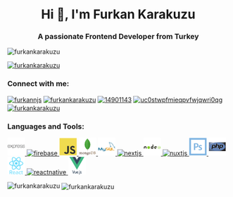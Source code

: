 <h1 align="center">Hi 👋, I'm Furkan Karakuzu</h1>
<h3 align="center">A passionate Frontend Developer from Turkey</h3>

<p align="left"> <img src="https://komarev.com/ghpvc/?username=furkankarakuzu&label=Profile%20views&color=0e75b6&style=flat" alt="furkankarakuzu" /> </p>

<p align="left"> <a href="https://github.com/ryo-ma/github-profile-trophy"><img src="https://github-profile-trophy.vercel.app/?username=furkankarakuzu" alt="furkankarakuzu" /></a> </p>

<h3 align="left">Connect with me:</h3>
<p align="left">
<a href="https://twitter.com/furkannjs" target="blank"><img align="center" src="https://cdn.jsdelivr.net/npm/simple-icons@3.0.1/icons/twitter.svg" alt="furkannjs" height="30" width="40" /></a>
<a href="https://linkedin.com/in/furkankarakuzu" target="blank"><img align="center" src="https://cdn.jsdelivr.net/npm/simple-icons@3.0.1/icons/linkedin.svg" alt="furkankarakuzu" height="30" width="40" /></a>
<a href="https://stackoverflow.com/users/14901143" target="blank"><img align="center" src="https://cdn.jsdelivr.net/npm/simple-icons@3.0.1/icons/stackoverflow.svg" alt="14901143" height="30" width="40" /></a>
<a href="https://www.youtube.com/c/uc0stwpfmieqpvfwjqwri0qg" target="blank"><img align="center" src="https://cdn.jsdelivr.net/npm/simple-icons@3.0.1/icons/youtube.svg" alt="uc0stwpfmieqpvfwjqwri0qg" height="30" width="40" /></a>
<a href="https://www.hackerrank.com/furkankarakuzu" target="blank"><img align="center" src="https://cdn.jsdelivr.net/npm/simple-icons@3.0.1/icons/hackerrank.svg" alt="furkankarakuzu" height="30" width="40" /></a>
</p>

<h3 align="left">Languages and Tools:</h3>
<p align="left"> <a href="https://expressjs.com" target="_blank"> <img src="https://raw.githubusercontent.com/devicons/devicon/master/icons/express/express-original-wordmark.svg" alt="express" width="40" height="40"/> </a> <a href="https://firebase.google.com/" target="_blank"> <img src="https://www.vectorlogo.zone/logos/firebase/firebase-icon.svg" alt="firebase" width="40" height="40"/> </a> <a href="https://developer.mozilla.org/en-US/docs/Web/JavaScript" target="_blank"> <img src="https://raw.githubusercontent.com/devicons/devicon/master/icons/javascript/javascript-original.svg" alt="javascript" width="40" height="40"/> </a> <a href="https://www.mongodb.com/" target="_blank"> <img src="https://raw.githubusercontent.com/devicons/devicon/master/icons/mongodb/mongodb-original-wordmark.svg" alt="mongodb" width="40" height="40"/> </a> <a href="https://www.mysql.com/" target="_blank"> <img src="https://raw.githubusercontent.com/devicons/devicon/master/icons/mysql/mysql-original-wordmark.svg" alt="mysql" width="40" height="40"/> </a> <a href="https://nextjs.org/" target="_blank"> <img src="https://cdn.worldvectorlogo.com/logos/nextjs-3.svg" alt="nextjs" width="40" height="40"/> </a> <a href="https://nodejs.org" target="_blank"> <img src="https://raw.githubusercontent.com/devicons/devicon/master/icons/nodejs/nodejs-original-wordmark.svg" alt="nodejs" width="40" height="40"/> </a> <a href="https://nuxtjs.org/" target="_blank"> <img src="https://www.vectorlogo.zone/logos/nuxtjs/nuxtjs-icon.svg" alt="nuxtjs" width="40" height="40"/> </a> <a href="https://www.photoshop.com/en" target="_blank"> <img src="https://raw.githubusercontent.com/devicons/devicon/master/icons/photoshop/photoshop-line.svg" alt="photoshop" width="40" height="40"/> </a> <a href="https://www.php.net" target="_blank"> <img src="https://raw.githubusercontent.com/devicons/devicon/master/icons/php/php-original.svg" alt="php" width="40" height="40"/> </a> <a href="https://reactjs.org/" target="_blank"> <img src="https://raw.githubusercontent.com/devicons/devicon/master/icons/react/react-original-wordmark.svg" alt="react" width="40" height="40"/> </a> <a href="https://reactnative.dev/" target="_blank"> <img src="https://reactnative.dev/img/header_logo.svg" alt="reactnative" width="40" height="40"/> </a> <a href="https://vuejs.org/" target="_blank"> <img src="https://raw.githubusercontent.com/devicons/devicon/master/icons/vuejs/vuejs-original-wordmark.svg" alt="vuejs" width="40" height="40"/> </a> </p>

<p><img align="left" src="https://github-readme-stats.vercel.app/api/top-langs?username=furkankarakuzu&show_icons=true&locale=en" alt="furkankarakuzu" /></p>


<p>&nbsp;<img align="center" src="https://github-readme-stats.vercel.app/api?username=furkankarakuzu&show_icons=true&locale=en" alt="furkankarakuzu" /></p>
